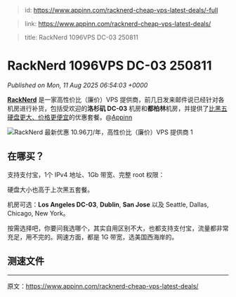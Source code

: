 > id: https://www.appinn.com/racknerd-cheap-vps-latest-deals/-full

> link: https://www.appinn.com/racknerd-cheap-vps-latest-deals/

> title: RackNerd 1096VPS DC-03 250811

# RackNerd 1096VPS DC-03 250811
_Published on Mon, 11 Aug 2025 06:54:03 +0000_

**[RackNerd](https://my.racknerd.com/aff.php?aff=9438)** 是一家高性价比（廉价）VPS 提供商，前几日发来邮件说已经针对各机房进行补货，包括受欢迎的**洛杉矶 DC-03** 机房和**都柏林**机房，并提供了[比黑五硬盘更大、价格更便宜](https://www.appinn.com/cloudcone-racknerd-2024-black-friday/)的优惠套餐。@[Appinn](https://www.appinn.com/racknerd-cheap-vps-latest-deals/)

![RackNerd 最新优惠 10.96刀/年，高性价比（廉价）VPS 提供商 1](https://do-cdn.appinn.com/static3/images/2025/05/Copy-of-appinn-homework-2025-05-19T113620.528.jpg "RackNerd 最新优惠 10.96刀/年，高性价比（廉价）VPS 提供商 1")

在哪买？
----

支持支付宝，1个 IPv4 地址、1Gb 带宽、完整 root 权限：

硬盘大小也高于上次黑五套餐。

机房可选：**Los Angeles DC-03**, **Dublin**, **San Jose** 以及 Seattle, Dallas, Chicago, New York。

按需选择吧，你要问我选哪个，其实自用区别不大，也都支持支付宝，流量都非常充足，用不完的。网速方面，都是 1G 带宽，选美国西海岸的。

测速文件
----

* * *

原文：https://www.appinn.com/racknerd-cheap-vps-latest-deals/

